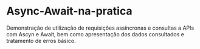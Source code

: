 # Async-Await-na-pratica
Demonstração de utilização de requisições assíncronas e consultas a APIs com Ascyn e Await, bem como apresentação dos dados consultados e tratamento de erros básico.
